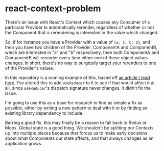 # react-context-problem

There's an issue with React's Context which causes any Consumer of a particular Provider to automatically rerender, regardless of whether or not the Component that is rerendering is interested in the value which changed.

So, if for instance you have a Provider with a value of `{a: 1, b: 2}`, and then you have two children of the Provider, ComponentA and ComponentB, which are interested in "a" and "b" respectively, then both ComponentA and ComponentB will rerender every time either one of these object values changes. In short, there's no way to surgically target your rerenders to one of the Provider's values.

In this repository is a running example of this, based off [an article I read here](https://leewarrick.com/blog/the-problem-with-context/). I've altered this to add `useReducer` to it to see if that would affect it at all, since `useReducer`'s dispatch signature never changes. It didn't fix the issue.

I'm going to use this as a base for research to find as simple a fix as possible, either by writing a new pattern to deal with it or by finding an existing library dependency to include.

Barring a good fix, this may finally be a reason to fall back to Redux or Mobx. Global state is a good thing. We shouldn't be splitting our Contexts up into multiple pieces because that forces us to make early decisions about what Components our state affects, and that always changes as an application grows.
